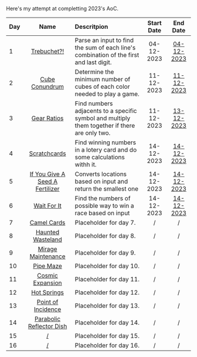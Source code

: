 Here's my attempt at completting 2023's AoC.

| Day  |                                       Name                                             | Descritpion                                                                                          |Start Date|                End Date                |
| :-   |                                          :-:                                           | :-                                                                                                   |   :-:    |                   :-:                  |
| 1    |[Trebuchet?!](https://adventofcode.com/2023/day/1)                                      | Parse an input to find the sum of each line's combination of the first and last digit.               |04-12-2023|[04-12-2023](day1/day1.py)              |
| 2    |[Cube Conundrum](https://adventofcode.com/2023/day/2)                                   | Determine the minimum number of cubes of each color needed to play a game.                           |11-12-2023|[11-12-2023](day2/day2.py)              |
| 3    |[Gear Ratios](https://adventofcode.com/2023/day/3)                                      | Find numbers adjacents to a specific symbol and multiply them together if there are only two.        |11-12-2023|[13-12-2023](day3/day3PartTwo.py)       |
| 4    |[Scratchcards](https://adventofcode.com/2023/day/4)                                     | Find winning numbers in a lotery card and do some calculations withh it.                             |14-12-2023|[14-12-2023](day4/day4PartTwo.py)       |
| 5    |[If You Give A Seed A Fertilizer](https://adventofcode.com/2023/day/5)                  | Converts locations based on input and return the smallest one                                        |14-12-2023|[14-12-2023](day5/day5PartTwo.py)       |
| 6    |[Wait For It](https://adventofcode.com/2023/day/6)                                      | Find the numbers of possible way to win a race based on input                                      |14-12-2023|[14-12-2023](day6/day6PartTwo.py)       |
| 7    |[Camel Cards](https://adventofcode.com/2023/day/7)                                      | Placeholder for day 7.                                   |/|/|
| 8    |[Haunted Wasteland](https://adventofcode.com/2023/day/8)                                | Placeholder for day 8.                                   |/|/|
| 9    |[Mirage Maintenance](https://adventofcode.com/2023/day/9)                               | Placeholder for day 9.                                   |/|/|
| 10   |[Pipe Maze](https://adventofcode.com/2023/day/10)                                       | Placeholder for day 10.                                  |/|/|
| 11   |[Cosmic Expansion](https://adventofcode.com/2023/day/11)                                | Placeholder for day 11.                                  |/|/|
| 12   |[Hot Springs](https://adventofcode.com/2023/day/12)                                     | Placeholder for day 12.                                  |/|/|
| 13   |[Point of Incidence](https://adventofcode.com/2023/day/13)                              | Placeholder for day 13.                                  |/|/|
| 14   |[Parabolic Reflector Dish](https://adventofcode.com/2023/day/14)                        | Placeholder for day 14.                                  |/|/|
| 15   |[/](https://adventofcode.com/2023/day/15)                                    | Placeholder for day 15.                                  |/|/|
| 16   |[/](https://adventofcode.com/2023/day/16)                                    | Placeholder for day 16.                                  |/|/|

